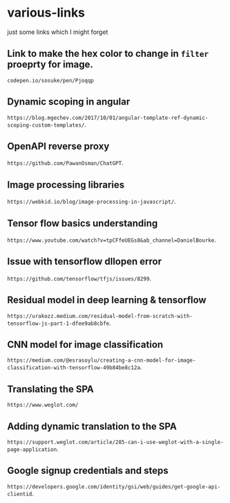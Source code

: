 # various-links
just some links which I might forget

## Link to make the hex color to change in `filter` proeprty for image.
`codepen.io/sosuke/pen/Pjoqqp`

## Dynamic scoping in angular 
`https://blog.mgechev.com/2017/10/01/angular-template-ref-dynamic-scoping-custom-templates/`.

## OpenAPI reverse proxy
`https://github.com/PawanOsman/ChatGPT`.

## Image processing libraries
`https://webkid.io/blog/image-processing-in-javascript/`.

## Tensor flow basics understanding
`https://www.youtube.com/watch?v=tpCFfeUEGs8&ab_channel=DanielBourke`.

## Issue with tensorflow **dllopen** error
`https://github.com/tensorflow/tfjs/issues/8299`.

## Residual model in deep learning & tensorflow
`https://urakozz.medium.com/residual-model-from-scratch-with-tensorflow-js-part-1-dfee9ab8cbfe`.

## CNN model for image classification
`https://medium.com/@esrasoylu/creating-a-cnn-model-for-image-classification-with-tensorflow-49b84be8c12a`.


## Translating the SPA
`https://www.weglot.com/`

## Adding dynamic translation to the SPA
`https://support.weglot.com/article/285-can-i-use-weglot-with-a-single-page-application`.

## Google signup credentials and steps
`https://developers.google.com/identity/gsi/web/guides/get-google-api-clientid`.
